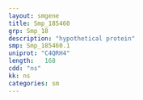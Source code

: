 ```yaml
---
layout: smgene
title: Smp_185460
grp: Smp_18
description: "hypothetical protein"
smp: Smp_185460.1
uniprot: "C4QRH4"
length:   168
cdd: "ns"
kk: ns
categories: sm
---
```

